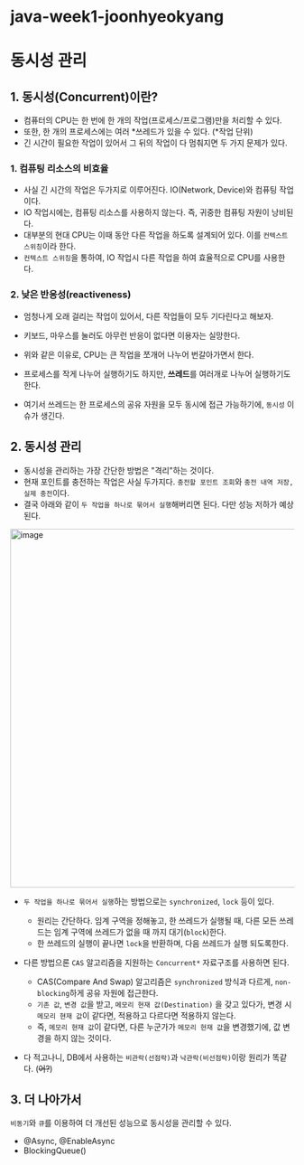 # java-week1-joonhyeokyang

# 동시성 관리

## 1. 동시성(Concurrent)이란?

- 컴퓨터의 CPU는 한 번에 한 개의 작업(프로세스/프로그램)만을 처리할 수 있다.
- 또한, 한 개의 프로세스에는 여러 \*쓰레드가 있을 수 있다. (*작업 단위)
- 긴 시간이 필요한 작업이 있어서 그 뒤의 작업이 다 멈춰지면 두 가지 문제가 있다.

### 1. 컴퓨팅 리소스의 비효율
  - 사실 긴 시간의 작업은 두가지로 이루어진다. IO(Network, Device)와 컴퓨팅 작업이다.
  - IO 작업시에는, 컴퓨팅 리소스를 사용하지 않는다. 즉, 귀중한 컴퓨팅 자원이 낭비된다.
  - 대부분의 현대 CPU는 이때 동안 다른 작업을 하도록 설계되어 있다. 이를 `컨텍스트 스위칭`이라 한다.
  - `컨텍스트 스위칭`을 통하여, IO 작업시 다른 작업을 하여 효율적으로 CPU를 사용한다.

### 2. 낮은 반응성(reactiveness)
  - 엄청나게 오래 걸리는 작업이 있어서, 다른 작업들이 모두 기다린다고 해보자.
  - 키보드, 마우스를 눌러도 아무런 반응이 없다면 이용자는 실망한다.

- 위와 같은 이유로, CPU는 큰 작업을 쪼개어 나누어 번갈아가면서 한다.
- 프로세스를 작게 나누어 실행하기도 하지만, **쓰레드**를 여러개로 나누어 실행하기도 한다.
- 여기서 쓰레드는 한 프로세스의 공유 자원을 모두 동시에 접근 가능하기에, `동시성` 이슈가 생긴다.

## 2. 동시성 관리
- 동시성을 관리하는 가장 간단한 방법은 "격리"하는 것이다.
- 현재 포인트를 충전하는 작업은 사실 두가지다. `충전할 포인트 조회`와 `충전 내역 저장, 실제 충전`이다.
- 결국 아래와 같이 `두 작업을 하나로 묶어서 실행`해버리면 된다. 다만 성능 저하가 예상된다.
<img width="635" alt="image" src="https://github.com/user-attachments/assets/bb24f1fa-061f-4786-8e59-20e831efd344">

- `두 작업을 하나로 묶어서 실행`하는 방법으로는 `synchronized`, `lock` 등이 있다.
  - 원리는 간단하다. 임계 구역을 정해놓고, 한 쓰레드가 실행될 때, 다른 모든 쓰레드는 임계 구역에 쓰레드가 없을 때 까지 대기(`block`)한다.
  - 한 쓰레드의 실행이 끝나면 `lock`을 반환하며, 다음 쓰레드가 실행 되도록한다.
- 다른 방법으론 `CAS` 알고리즘을 지원하는 `Concurrent*` 자료구조를 사용하면 된다.
  - CAS(Compare And Swap) 알고리즘은 `synchronized` 방식과 다르게, `non-blocking`하게 공유 자원에 접근한다.
  - `기존 값`, `변경 값`을 받고, `메모리 현재 값(Destination)` 을 갖고 있다가, 변경 시 `메모리 현재 값`이 같다면, 적용하고 다르다면 적용하지 않는다.
  - 즉, `메모리 현재 값`이 같다면, 다른 누군가가 `메모리 현재 값`을 변경했기에, 값 변경을 하지 않는 것이다.

- 다 적고나니, DB에서 사용하는 `비관락(선점락)`과 `낙관락(비선점락)`이랑 원리가 똑같다. (~~어?~~)

## 3. 더 나아가서  
`비동기`와 `큐`를 이용하여 더 개선된 성능으로 동시성을 관리할 수 있다.
- @Async, @EnableAsync
- BlockingQueue()

